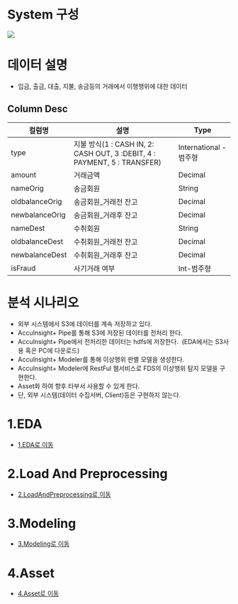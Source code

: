 # System 구성
![](.img/sysArch.png)



# 데이터 설명
* 입금, 출금, 대출, 지불, 송금등의 거래에서 이행행위에 대한 데이터
## Column Desc
|컬럼명           | 설명                                                                    |Type |
|-----------------|-------------------------------------------------------------------------|-----|
|type             | 지불 방식(1 : CASH IN, 2: CASH OUT, 3 :DEBIT, 4 : PAYMENT, 5 : TRANSFER)|International -범주형|
|amount           | 거래금액                                                                |Decimal|
|nameOrig         | 송금회원                                                                |String|
|oldbalanceOrig   | 송금회원_거래전 잔고                                                    |Decimal|
|newbalanceOrig   | 송금회원_거래후 잔고                                                    |Decimal|
|nameDest         | 수취회원                                                                |String|
|oldbalanceDest   | 수취회원_거래전 잔고                                                    |Decimal|
|newbalanceDest   | 수취회원_거래후 잔고                                                    |Decimal|
|isFraud          | 사기거래 여부                                                           |Int-범주형|


# 분석 시나리오
* 외부 시스템에서 S3에 데이터를 계속 저장하고 있다.
* AccuInsight+ Pipe를 통해 S3에 저장된 데이터를 전처리 한다.
* AccuInsight+ Pipe에서 전처리한 데이터는 hdfs에 저장한다.                      (EDA에서는 S3사용 혹은 PC에 다운로드)
* AccuInsight+ Modeler를 통해 이상행위 판별 모델을 생성한다.
* AccuInsight+ Modeler에 RestFul 웹서비스로 FDS의 이상행위 탐지 모델을 구현한다.
* Asset화 하여 향후 타부서 사용할 수 있게 한다.
* 단, 외부 시스템(데이터 수집서버, Client)등은 구현하지 않는다.


# 1.EDA
* [1.EDA로 이동](./1.EDA/README.md)

# 2.Load And Preprocessing
* [2.LoadAndPreprocessing로 이동](./2.LoadAndPreprocessing/README.md)

# 3.Modeling
* [3.Modeling로 이동](./3.Modeling/README.md)

# 4.Asset
* [4.Asset로 이동](./4.Asset/README.md)
